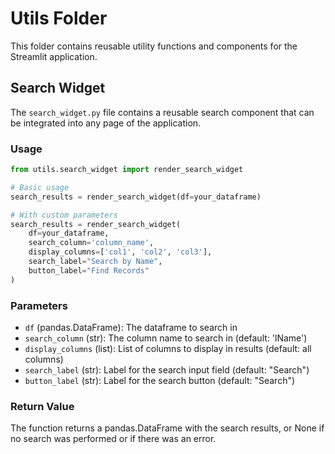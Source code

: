 # Utils Folder

This folder contains reusable utility functions and components for the Streamlit application.

## Search Widget

The `search_widget.py` file contains a reusable search component that can be integrated into any page of the application.

### Usage

```python
from utils.search_widget import render_search_widget

# Basic usage
search_results = render_search_widget(df=your_dataframe)

# With custom parameters
search_results = render_search_widget(
    df=your_dataframe,
    search_column='column_name',
    display_columns=['col1', 'col2', 'col3'],
    search_label="Search by Name",
    button_label="Find Records"
)
```

### Parameters

- `df` (pandas.DataFrame): The dataframe to search in
- `search_column` (str): The column name to search in (default: 'lName')
- `display_columns` (list): List of columns to display in results (default: all columns)
- `search_label` (str): Label for the search input field (default: "Search")
- `button_label` (str): Label for the search button (default: "Search")

### Return Value

The function returns a pandas.DataFrame with the search results, or None if no search was performed or if there was an error.
